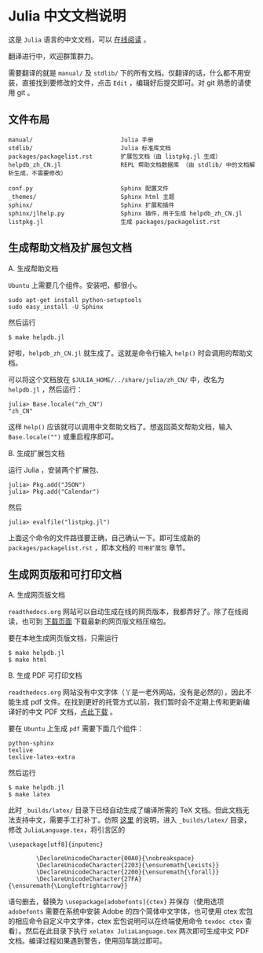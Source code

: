 Julia 中文文档说明
=================

这是 `Julia` 语言的中文文档，可以 [在线阅读](http://julia_zh_cn.readthedocs.org) 。

翻译进行中，欢迎群策群力。

需要翻译的就是 `manual/` 及 `stdlib/` 下的所有文档。仅翻译的话，什么都不用安装，直接找到要修改的文件，点击 `Edit` ，编辑好后提交即可。对 git 熟悉的请使用 git 。

文件布局
-----------

    manual/                         Julia 手册
    stdlib/                         Julia 标准库文档
	packages/packagelist.rst        扩展包文档（由 listpkg.jl 生成）
	helpdb_zh_CN.jl                 REPL 帮助文档数据库 （由 stdlib/ 中的文档解析生成，不需要修改）
	
	conf.py                         Sphinx 配置文件
    _themes/                        Sphinx html 主题
    sphinx/                         Sphinx 扩展和插件
    sphinx/jlhelp.py                Sphinx 插件，用于生成 helpdb_zh_CN.jl
	listpkg.jl                      生成 packages/packagelist.rst
	
	
生成帮助文档及扩展包文档
------------------------

A. 生成帮助文档

`Ubuntu` 上需要几个组件。安装吧，都很小。

    sudo apt-get install python-setuptools
    sudo easy_install -U Sphinx

然后运行

    $ make helpdb.jl

好啦，`helpdb_zh_CN.jl` 就生成了。这就是命令行输入 `help()` 时会调用的帮助文档。

可以将这个文档放在 `$JULIA_HOME/../share/julia/zh_CN/` 中，改名为 `helpdb.jl` ，然后运行：

	julia> Base.locale("zh_CN")
	"zh_CN"

这样 `help()` 应该就可以调用中文帮助文档了。想返回英文帮助文档，输入 `Base.locale("")` 或重启程序即可。


B. 生成扩展包文档

运行 Julia ，安装两个扩展包、

	julia> Pkg.add("JSON")
	julia> Pkg.add("Calendar")
	
然后

	julia> evalfile("listpkg.jl")
	
上面这个命令的文件路径要正确，自己确认一下。即可生成新的 `packages/packagelist.rst` ，即本文档的 `可用扩展包` 章节。

	
生成网页版和可打印文档
------------------------

A. 生成网页版文档

`readthedocs.org` 网站可以自动生成在线的网页版本，我都弄好了。除了在线阅读，也可到 [下载页面](https://readthedocs.org/projects/julia_zh_cn/downloads/) 下载最新的网页版文档压缩包。

要在本地生成网页版文档，只需运行

    $ make helpdb.jl
    $ make html


B. 生成 PDF 可打印文档

`readthedocs.org` 网站没有中文字体（丫是一老外网站，没有是必然的），因此不能生成 pdf 文件。在找到更好的托管方式以前，我们暂时会不定期上传和更新编译好的中文 PDF 文档，[点此下载](https://www.dropbox.com/s/0x936am75jyz9a8/JuliaLanguage.pdf) 。

要在 `Ubuntu` 上生成 `pdf` 需要下面几个组件：

    python-sphinx
    texlive
    texlive-latex-extra

然后运行

    $ make helpdb.jl
    $ make latex

此时 `_builds/latex/` 目录下已经自动生成了编译所需的 TeX 文档。但此文档无法支持中文，需要手工打补丁。仿照 [这里](http://bone.twbbs.org.tw/blog/2012-03-23-SphinxXeTex.html) 的说明，进入 `_builds/latex/` 目录，修改 `JuliaLanguage.tex`，将引言区的

    \usepackage[utf8]{inputenc}
    
            \DeclareUnicodeCharacter{00A0}{\nobreakspace}
            \DeclareUnicodeCharacter{2203}{\ensuremath{\exists}}
            \DeclareUnicodeCharacter{2200}{\ensuremath{\forall}}
            \DeclareUnicodeCharacter{27FA}{\ensuremath{\Longleftrightarrow}}

语句删去，替换为 `\usepackage[adobefonts]{ctex}` 并保存（使用选项 `adobefonts` 需要在系统中安装 Adobe 的四个简体中文字体，也可使用 ctex 宏包的相应命令自定义中文字体，ctex 宏包说明可以在终端使用命令 `texdoc ctex` 查看）。然后在此目录下执行 `xelatex JuliaLanguage.tex` 两次即可生成中文 PDF 文档。编译过程如果遇到警告，使用回车跳过即可。

